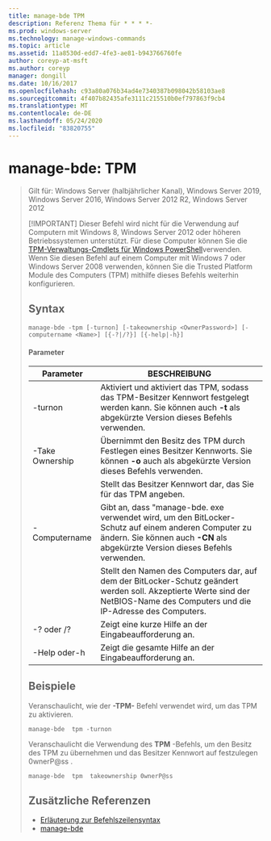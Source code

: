 ```yaml
---
title: manage-bde TPM
description: Referenz Thema für * * * *-
ms.prod: windows-server
ms.technology: manage-windows-commands
ms.topic: article
ms.assetid: 11a8530d-edd7-4fe3-ae81-b943766760fe
author: coreyp-at-msft
ms.author: coreyp
manager: dongill
ms.date: 10/16/2017
ms.openlocfilehash: c93a80a076b34ad4e7340387b098042b58103ae8
ms.sourcegitcommit: 4f407b82435afe3111c215510b0ef797863f9cb4
ms.translationtype: MT
ms.contentlocale: de-DE
ms.lasthandoff: 05/24/2020
ms.locfileid: "83820755"
---
```

# <a name="manage-bde-tpm"></a>manage-bde: TPM

> Gilt für: Windows Server (halbjährlicher Kanal), Windows Server 2019, Windows Server 2016, Windows Server 2012 R2, Windows Server 2012
>
> [!IMPORTANT]
> Dieser Befehl wird nicht für die Verwendung auf Computern mit Windows 8, Windows Server 2012 oder höheren Betriebssystemen unterstützt. Für diese Computer können Sie die [TPM-Verwaltungs-Cmdlets für Windows PowerShell](https://docs.microsoft.com/powershell/module/trustedplatformmodule/)verwenden.
> Wenn Sie diesen Befehl auf einem Computer mit Windows 7 oder Windows Server 2008 verwenden, können Sie die Trusted Platform Module des Computers (TPM) mithilfe dieses Befehls weiterhin konfigurieren.
> ## <a name="syntax"></a>Syntax
> ```
> manage-bde -tpm [-turnon] [-takeownership <OwnerPassword>] [-computername <Name>] [{-?|/?}] [{-help|-h}]
> ```
> #### <a name="parameters"></a>Parameter
>
> |    Parameter    |                                                                              BESCHREIBUNG                                                                               |
> |-----------------|------------------------------------------------------------------------------------------------------------------------------------------------------------------------|
> |     -turnon     |              Aktiviert und aktiviert das TPM, sodass das TPM-Besitzer Kennwort festgelegt werden kann. Sie können auch **-t** als abgekürzte Version dieses Befehls verwenden.              |
> | -Take Ownership  |                      Übernimmt den Besitz des TPM durch Festlegen eines Besitzer Kennworts. Sie können **-o** auch als abgekürzte Version dieses Befehls verwenden.                       |
> | <OwnerPassword> |                                                      Stellt das Besitzer Kennwort dar, das Sie für das TPM angeben.                                                       |
> |  -Computername  | Gibt an, dass "manage-bde. exe verwendet wird, um den BitLocker-Schutz auf einem anderen Computer zu ändern. Sie können auch **-CN** als abgekürzte Version dieses Befehls verwenden. |
> |     <Name>      |    Stellt den Namen des Computers dar, auf dem der BitLocker-Schutz geändert werden soll. Akzeptierte Werte sind der NetBIOS-Name des Computers und die IP-Adresse des Computers.     |
> |    -? oder /?     |                                                               Zeigt eine kurze Hilfe an der Eingabeaufforderung an.                                                               |
> |   -Help oder-h   |                                                             Zeigt die gesamte Hilfe an der Eingabeaufforderung an.                                                              |
>
> ## <a name="examples"></a>Beispiele
> Veranschaulicht, wie der **-TPM-** Befehl verwendet wird, um das TPM zu aktivieren.
> ```
> manage-bde  tpm -turnon
> ```
> Veranschaulicht die Verwendung des **TPM** -Befehls, um den Besitz des TPM zu übernehmen und das Besitzer Kennwort auf festzulegen 0wnerP@ss .
> ```
> manage-bde  tpm  takeownership 0wnerP@ss
> ```
> ## <a name="additional-references"></a>Zusätzliche Referenzen
> - [Erläuterung zur Befehlszeilensyntax](command-line-syntax-key.md)
> -   [manage-bde](manage-bde.md)
